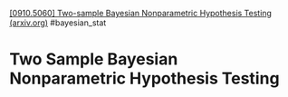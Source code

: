 [[0910.5060] Two-sample Bayesian Nonparametric Hypothesis Testing (arxiv.org)](https://arxiv.org/abs/0910.5060)
#bayesian_stat
# Two Sample Bayesian Nonparametric Hypothesis Testing
